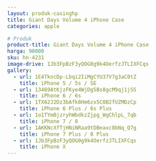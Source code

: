```yaml
---
layout: produk-casinghp
title: Giant Days Volume 4 iPhone Case
categories: apple

# Produk
product-title: Giant Days Volume 4 iPhone Case
harga: 90000
sku: hn-4231
image-drive: 1Jb3FpBzF3yQOG0g9k4OerfzJTLIXFCqs
gallery:
  - url: 1E4TkncDp-Lbqi2IiMgCYU37V7g3aC0tZ
    title: iPhone 5 / 5s / SE
  - url: 13469AtKjzFKye4WjDg5Bs8gcM9qj1jSS
    title: iPhone 6 / 6s
  - url: 1TX62J2Dz3bAfk8Hm6zx5C0B2fUZMDzCp
    title: iPhone 6 Plus / 6s Plus
  - url: 1o1TYmBjzryhWbdkzZjpg_WgChlpL_7qb
    title: iPhone 7 / 8
  - url: 1AKKNcXfTjHNiNRaa9tDBeaxc8bNq_Q7g
    title: iPhone 7 Plus / 8 Plus
  - url: 1Jb3FpBzF3yQOG0g9k4OerfzJTLIXFCqs
    title: iPhone X
---
```

